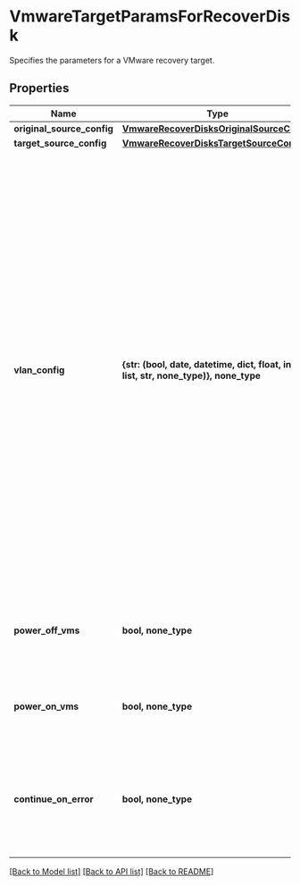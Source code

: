 # VmwareTargetParamsForRecoverDisk

Specifies the parameters for a VMware recovery target.

## Properties
Name | Type | Description | Notes
------------ | ------------- | ------------- | -------------
**original_source_config** | [**VmwareRecoverDisksOriginalSourceConfig**](VmwareRecoverDisksOriginalSourceConfig.md) |  | [optional] 
**target_source_config** | [**VmwareRecoverDisksTargetSourceConfig**](VmwareRecoverDisksTargetSourceConfig.md) |  | [optional] 
**vlan_config** | **{str: (bool, date, datetime, dict, float, int, list, str, none_type)}, none_type** | Specifies VLAN Params associated with the recovered. If this is not specified, then the VLAN settings will be automatically selected from one of the below options: a. If VLANs are configured on Cohesity, then the VLAN host/VIP will be automatically based on the client&#39;s (e.g. ESXI host) IP address. b. If VLANs are not configured on Cohesity, then the partition hostname or VIPs will be used for Recovery. | [optional] 
**power_off_vms** | **bool, none_type** | Specifies whether or not to power off VMs before performing the recovery. | [optional] 
**power_on_vms** | **bool, none_type** | Specifies whether or not to power on VMs after performing the recovery. | [optional] 
**continue_on_error** | **bool, none_type** | Specifies whether or not to continue performing the recovery in the event that an error is encountered. | [optional] 

[[Back to Model list]](../README.md#documentation-for-models) [[Back to API list]](../README.md#documentation-for-api-endpoints) [[Back to README]](../README.md)


